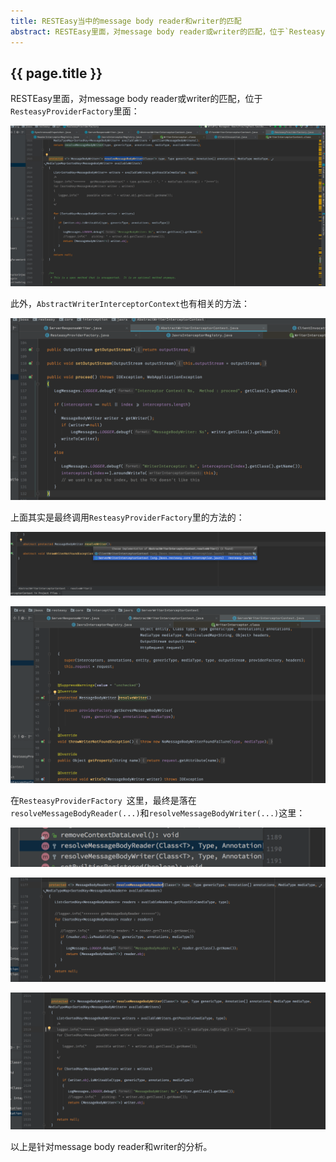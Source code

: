 ```yaml
---
title: RESTEasy当中的message body reader和writer的匹配
abstract: RESTEasy里面，对message body reader或writer的匹配，位于`ResteasyProviderFactory`里面。
---
```


## {{ page.title }}

RESTEasy里面，对message body reader或writer的匹配，位于`ResteasyProviderFactory`里面：

![](https://raw.githubusercontent.com/liweinan/blogpicbackup/master/data/3a3ccf8ad451e40d6e44d2f9ac8601af.jpeg)

此外，`AbstractWriterInterceptorContext`也有相关的方法：

![](https://raw.githubusercontent.com/liweinan/blogpicbackup/master/data/2EFF384F-311F-429F-B19F-CF4152493212.png)

上面其实是最终调用`ResteasyProviderFactory`里的方法的：

![](https://raw.githubusercontent.com/liweinan/blogpicbackup/master/data/CA90DEAD-7BD6-474A-85CF-BFC9354DACCA.png)

![](https://raw.githubusercontent.com/liweinan/blogpicbackup/master/data/440B350A-385D-4C13-9DA3-A627539C01CD.png)

在`ResteasyProviderFactory `这里，最终是落在`resolveMessageBodyReader(...)`和`resolveMessageBodyWriter(...)`这里：

![](https://raw.githubusercontent.com/liweinan/blogpicbackup/master/data/C21A0F12-B2FB-4A96-BD57-B2F1F139B4AD.png)

![](https://raw.githubusercontent.com/liweinan/blogpicbackup/master/data/EEA15BF3-6C82-477E-A11A-03502F69C159.png)

![](https://raw.githubusercontent.com/liweinan/blogpicbackup/master/data/9EC16562-8C62-401E-9114-4D0C50E5A57B.png)

以上是针对message body reader和writer的分析。



